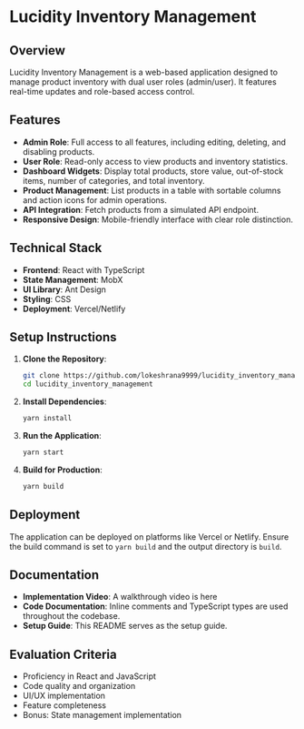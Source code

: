# Lucidity Inventory Management

## Overview

Lucidity Inventory Management is a web-based application designed to manage product inventory with dual user roles (admin/user). It features real-time updates and role-based access control.

## Features

- **Admin Role**: Full access to all features, including editing, deleting, and disabling products.
- **User Role**: Read-only access to view products and inventory statistics.
- **Dashboard Widgets**: Display total products, store value, out-of-stock items, number of categories, and total inventory.
- **Product Management**: List products in a table with sortable columns and action icons for admin operations.
- **API Integration**: Fetch products from a simulated API endpoint.
- **Responsive Design**: Mobile-friendly interface with clear role distinction.

## Technical Stack

- **Frontend**: React with TypeScript
- **State Management**: MobX
- **UI Library**: Ant Design
- **Styling**: CSS
- **Deployment**: Vercel/Netlify

## Setup Instructions

1. **Clone the Repository**:
   ```bash
   git clone https://github.com/lokeshrana9999/lucidity_inventory_management.git
   cd lucidity_inventory_management
   ```

2. **Install Dependencies**:
   ```bash
   yarn install
   ```

3. **Run the Application**:
   ```bash
   yarn start
   ```

4. **Build for Production**:
   ```bash
   yarn build
   ```

## Deployment

The application can be deployed on platforms like Vercel or Netlify. Ensure the build command is set to `yarn build` and the output directory is `build`.

## Documentation

- **Implementation Video**: A walkthrough video is here 
- **Code Documentation**: Inline comments and TypeScript types are used throughout the codebase.
- **Setup Guide**: This README serves as the setup guide.

## Evaluation Criteria

- Proficiency in React and JavaScript
- Code quality and organization
- UI/UX implementation
- Feature completeness
- Bonus: State management implementation
